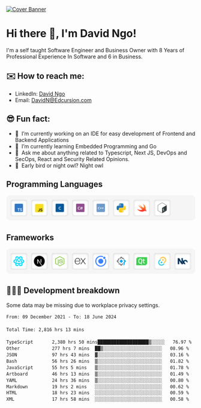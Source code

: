 [![Cover Banner](https://res.cloudinary.com/edcursion/image/upload/v1715731242/David%20Github/uvpes6dpzvlnc9w0f94z.png)](https://www.linkedin.com/in/-david-ngo)

# Hi there 👋, I'm David Ngo!

I'm a self taught Software Engineer and Business Owner with 8 Years of Professional Experience In
Software and 6 in Business.

## ✉️ How to reach me:

- LinkedIn: [David Ngo](https://www.linkedin.com/in/-david-ngo/)
- Email: [DavidN@Edcursion.com](mailto:DavidN@Edcursion.com)

## 😎 Fun fact:

- 🔭 &nbsp;I’m currently working on an IDE for easy development of Frontend and Backend Applications
- 🌱 &nbsp;I’m currently learning Embedded Programming and Go
- 💬 &nbsp;Ask me about anything related to Typescript, Next JS, DevOps and SecOps, React and
  Security Related Opinions.
- 🦉 &nbsp;Early bird or night owl? Night owl

## Programming Languages

![Experence](/assets/Programming.png)

## Frameworks

![Experence](/assets/Frameworks.png)

## 🧑🏻‍💻 **Development breakdown**

Some data may be missing due to workplace privacy settings.

<!--START_SECTION:waka-->

```txt
From: 09 December 2021 - To: 18 June 2024

Total Time: 2,816 hrs 13 mins

TypeScript       2,380 hrs 50 mins███████████████████▒░░░░░   76.97 %
Other            277 hrs 7 mins  ██▒░░░░░░░░░░░░░░░░░░░░░░   08.96 %
JSON             97 hrs 43 mins  ▓░░░░░░░░░░░░░░░░░░░░░░░░   03.16 %
Bash             56 hrs 26 mins  ▒░░░░░░░░░░░░░░░░░░░░░░░░   01.82 %
JavaScript       55 hrs 5 mins   ▒░░░░░░░░░░░░░░░░░░░░░░░░   01.78 %
Artboard         46 hrs 13 mins  ▒░░░░░░░░░░░░░░░░░░░░░░░░   01.49 %
YAML             24 hrs 36 mins  ▒░░░░░░░░░░░░░░░░░░░░░░░░   00.80 %
Markdown         19 hrs 2 mins   ░░░░░░░░░░░░░░░░░░░░░░░░░   00.62 %
HTML             18 hrs 23 mins  ░░░░░░░░░░░░░░░░░░░░░░░░░   00.59 %
XML              17 hrs 58 mins  ░░░░░░░░░░░░░░░░░░░░░░░░░   00.58 %
```

<!--END_SECTION:waka-->
